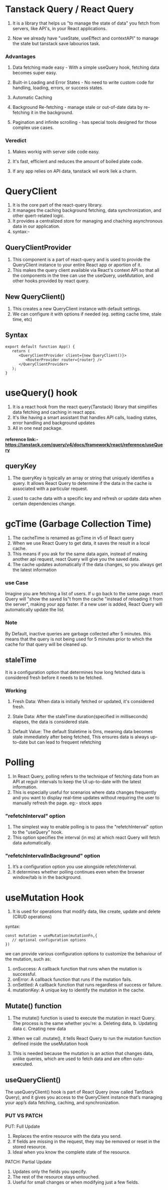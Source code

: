 # Tanstack Query / React Query

1. It is a library that helps us "to manage the state of data" you fetch from servers, like API's, in your React applications.

2. Now we already have "useState, useEffect and contextAPI" to manage the state but tanstack save labourios task.

### Advantages

1. Data fetching made easy - With a simple useQuery hook, fetching data becomes super easy.

2. Built-in Loading and Error States - No need to write custom code for handling, loading, errors, or success states.

3. Automatic Caching

4. Background Re-fetching - manage stale or out-of-date data by re-fetching
   it in the background.

5. Pagination and infinite scrolling - has special tools designed for those complex use cases.

### Veredict

1. Makes workig with server side code easy.

2. It's fast, efficient and reduces the amount of boiled plate code.

3. If any app relies on API data, tanstack wil work liek a charm.

# QueryClient

1. It is the core part of the react-query library.
2. It manages the caching background fetching, data synchronization, and other quert-related logic.
3. It provides a centralized store for managing and chaching asynchronous data in our application.
4. syntax:-

## QueryClientProvider

1. This component is a part of react-query and is used to provide the QueryClient instance to your entire React app or aportion of it.
2. This makes the query client available via React's context API so that all the components in the tree can use the useQuery, useMutation, and other hooks provided by react query.

## New QueryClient()

1. This creates a new QueryClient instance with default settings.
2. We can configure it with options if needed (eg. setting cache time, stale time, etc)

## Syntax

```
export default function App() {
   return (
      <QueryClientProvider client={new QueryClient()}>
         <RouterProvider router={router} />
      </QueryClientProvider>
   );
}
```

# useQuery() hook

1. It is a react hook from the react query(Tanstack) library that simplifies data fetching and caching in react apps.
2. It's like having a smart assistant that handles API calls, loading states, error handling and background updates
3. All in one neat package.

#### reference link:- https://tanstack.com/query/v4/docs/framework/react/reference/useQuery

## queryKey

1. The queryKey is typically an array or string that uniquely identifies a query. It allows React Query to determine if the data in the cache is associated with a particular request.

2. used to cache data with a specific key and refresh or update data when certain dependencies change.

# gcTime (Garbage Collection Time)

1. The cacheTime is renamed as gcTime in v5 of React query
2. When we use React Query to get data, it saves the result in a local cache.
3. This means if you ask for the same data again, instead of making another api request, react Query will give you the saved data.
4. The cache updates automatically if the data changes, so you always get the latest information

### use Case

Imagine you are fetching a list of users. If u go back to the same page. react Query will "show the saved lis"t from the cache "instead of reloading it from the server", making your app faster. if a new user is added, React Query will automatically update the list.

### Note

By Default, inactive queries are garbage collected after 5 minutes. this means that the query is not being used for 5 minutes prior to which the cache for that query will be cleaned up.

## staleTime

It is a configuration option that determines how long fetched data is considered fresh before it needs to be fetched.

### Working

1. Fresh Data: When data is initially fetched or updated, it's considered fresh.

2. Stale Data: After the staleTime duration(specified in milliseconds) elapses, the data is considered stale.

3. Default Value: The default Staletime is 0ms, meaning data becomes stale immediately after being fetched, This ensures data is always up-to-date but can lead to frequent refetching

# Polling

1. In React Query, polling refers to the technique of fetching data from an API at regulr intervals to keep the UI up-to-date with the latest information.
2. This is especially useful for scenarios where data changes frequently and you want to display real-time updates without requiring the user to manually refresh the page. eg:- stock apps

### "refetchInterval" option

1. The simplest way to enable polling is to pass the "refetchInterval" option to the "useQuery" hook.
2. This option specifies the interval (in ms) at which react Query will fetch data automatically.

### "refetchIntervalInBackground" option

1. It’s a configuration option you use alongside refetchInterval.
2. It determines whether polling continues even when the browser window/tab is in the background.

# useMutation Hook

1. It is used for operations that modify data, like create, update and delete (CRUD operations)

syntax:

```
const mutation = useMutation(mutationFn,{
   // optional configuration options
})

```

we can provide various configuration options to customize the behaviour of the mutation, such as:

1. onSuccess: A callback function that runs when the mutation is successful.
2. onError: A callback function that runs if the mutation fails.
3. onSettled: A callback function that runs regardless of success or failure.
4. mutationKey: A unique key to identify the mutation in the cache.

## Mutate() function

1. The mutate() function is used to execute the mutation in react Query.
   The process is the same whether you're:
   a. Deleting data,
   b. Updating data
   c. Creating new data

2. When we call .mutate(), it tells React Query to run the mutation function defined inside the useMutation hook

3. This is needed because the mutation is an action that changes data, unlike queries, which are used to fetch data and are often outo-executed.

## useQueryClient()

The useQueryClient() hook is part of React Query (now called TanStack Query), and it gives you access to the QueryClient instance that’s managing your app’s data fetching, caching, and synchronization.

### PUT VS PATCH

PUT: Full Update

1. Replaces the entire resource with the data you send.
2. If fields are missing in the request, they may be removed or reset in the stored resource.
3. Ideal when you know the complete state of the resource.

PATCH: Partial Update

1. Updates only the fields you specify.
2. The rest of the resource stays untouched.
3. Useful for small changes or when modifying just a few fields.
